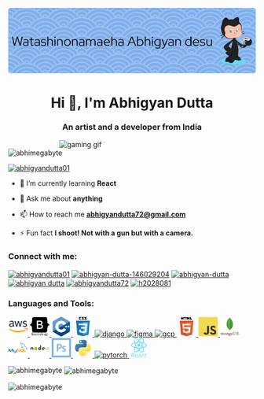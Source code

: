 ![Header](https://github.com/abhigyandutta72/abhigyandutta72/blob/main/github-header-image%20(1).png)
<h1 align="center">Hi 👋, I'm Abhigyan Dutta</h1>
<h3 align="center">An artist and a developer from India</h3>
<img align="right" alt="gaming gif" width="400" src="https://media.tenor.com/pw9ZsUdsEYgAAAAj/capoo-blue-cat.gif">

<p align="left"> <img src="https://komarev.com/ghpvc/?username=abhimegabyte&label=Profile%20views&color=0e75b6&style=flat" alt="abhimegabyte" /> </p>

<p align="left"> <a href="https://twitter.com/abhigyandutta01" target="blank"><img src="https://img.shields.io/twitter/follow/abhigyandutta01?logo=twitter&style=for-the-badge" alt="abhigyandutta01" /></a> </p>

- 🌱 I’m currently learning **React**

- 💬 Ask me about **anything**

- 📫 How to reach me **abhigyandutta72@gmail.com**

- ⚡ Fun fact **I shoot! Not with a gun but with a camera.**

<h3 align="left">Connect with me:</h3>
<p align="left">
<a href="https://twitter.com/abhigyandutta01" target="blank"><img align="center" src="https://raw.githubusercontent.com/rahuldkjain/github-profile-readme-generator/master/src/images/icons/Social/twitter.svg" alt="abhigyandutta01" height="30" width="40" /></a>
<a href="https://linkedin.com/in/abhigyan-dutta-146029204" target="blank"><img align="center" src="https://raw.githubusercontent.com/rahuldkjain/github-profile-readme-generator/master/src/images/icons/Social/linked-in-alt.svg" alt="abhigyan-dutta-146029204" height="30" width="40" /></a>
<a href="https://stackoverflow.com/users/abhigyan-dutta" target="blank"><img align="center" src="https://raw.githubusercontent.com/rahuldkjain/github-profile-readme-generator/master/src/images/icons/Social/stack-overflow.svg" alt="abhigyan-dutta" height="30" width="40" /></a>
<a href="https://fb.com/abhigyan dutta" target="blank"><img align="center" src="https://raw.githubusercontent.com/rahuldkjain/github-profile-readme-generator/master/src/images/icons/Social/facebook.svg" alt="abhigyan dutta" height="30" width="40" /></a>
<a href="https://instagram.com/abhigyandutta72" target="blank"><img align="center" src="https://raw.githubusercontent.com/rahuldkjain/github-profile-readme-generator/master/src/images/icons/Social/instagram.svg" alt="abhigyandutta72" height="30" width="40" /></a>
<a href="https://www.hackerrank.com/h2028081" target="blank"><img align="center" src="https://raw.githubusercontent.com/rahuldkjain/github-profile-readme-generator/master/src/images/icons/Social/hackerrank.svg" alt="h2028081" height="30" width="40" /></a>
</p>

<h3 align="left">Languages and Tools:</h3>
<p align="left"> <a href="https://aws.amazon.com" target="_blank" rel="noreferrer"> <img src="https://raw.githubusercontent.com/devicons/devicon/master/icons/amazonwebservices/amazonwebservices-original-wordmark.svg" alt="aws" width="40" height="40"/> </a> <a href="https://getbootstrap.com" target="_blank" rel="noreferrer"> <img src="https://raw.githubusercontent.com/devicons/devicon/master/icons/bootstrap/bootstrap-plain-wordmark.svg" alt="bootstrap" width="40" height="40"/> </a> <a href="https://www.w3schools.com/cpp/" target="_blank" rel="noreferrer"> <img src="https://raw.githubusercontent.com/devicons/devicon/master/icons/cplusplus/cplusplus-original.svg" alt="cplusplus" width="40" height="40"/> </a> <a href="https://www.w3schools.com/css/" target="_blank" rel="noreferrer"> <img src="https://raw.githubusercontent.com/devicons/devicon/master/icons/css3/css3-original-wordmark.svg" alt="css3" width="40" height="40"/> </a> <a href="https://www.djangoproject.com/" target="_blank" rel="noreferrer"> <img src="https://cdn.worldvectorlogo.com/logos/django.svg" alt="django" width="40" height="40"/> </a> <a href="https://www.figma.com/" target="_blank" rel="noreferrer"> <img src="https://www.vectorlogo.zone/logos/figma/figma-icon.svg" alt="figma" width="40" height="40"/> </a> <a href="https://cloud.google.com" target="_blank" rel="noreferrer"> <img src="https://www.vectorlogo.zone/logos/google_cloud/google_cloud-icon.svg" alt="gcp" width="40" height="40"/> </a> <a href="https://www.w3.org/html/" target="_blank" rel="noreferrer"> <img src="https://raw.githubusercontent.com/devicons/devicon/master/icons/html5/html5-original-wordmark.svg" alt="html5" width="40" height="40"/> </a> <a href="https://developer.mozilla.org/en-US/docs/Web/JavaScript" target="_blank" rel="noreferrer"> <img src="https://raw.githubusercontent.com/devicons/devicon/master/icons/javascript/javascript-original.svg" alt="javascript" width="40" height="40"/> </a> <a href="https://www.mongodb.com/" target="_blank" rel="noreferrer"> <img src="https://raw.githubusercontent.com/devicons/devicon/master/icons/mongodb/mongodb-original-wordmark.svg" alt="mongodb" width="40" height="40"/> </a> <a href="https://www.mysql.com/" target="_blank" rel="noreferrer"> <img src="https://raw.githubusercontent.com/devicons/devicon/master/icons/mysql/mysql-original-wordmark.svg" alt="mysql" width="40" height="40"/> </a> <a href="https://nodejs.org" target="_blank" rel="noreferrer"> <img src="https://raw.githubusercontent.com/devicons/devicon/master/icons/nodejs/nodejs-original-wordmark.svg" alt="nodejs" width="40" height="40"/> </a> <a href="https://www.photoshop.com/en" target="_blank" rel="noreferrer"> <img src="https://raw.githubusercontent.com/devicons/devicon/master/icons/photoshop/photoshop-line.svg" alt="photoshop" width="40" height="40"/> </a> <a href="https://www.python.org" target="_blank" rel="noreferrer"> <img src="https://raw.githubusercontent.com/devicons/devicon/master/icons/python/python-original.svg" alt="python" width="40" height="40"/> </a> <a href="https://pytorch.org/" target="_blank" rel="noreferrer"> <img src="https://www.vectorlogo.zone/logos/pytorch/pytorch-icon.svg" alt="pytorch" width="40" height="40"/> </a> <a href="https://reactjs.org/" target="_blank" rel="noreferrer"> <img src="https://raw.githubusercontent.com/devicons/devicon/master/icons/react/react-original-wordmark.svg" alt="react" width="40" height="40"/> </a> </p>

<p><img align="left" src="https://github-readme-stats.vercel.app/api?username=abhigyandutta72&theme=tokyonight&hide_border=true&include_all_commits=true&count_private=true" alt="abhimegabyte" /></p>

<p>&nbsp;<img align="center" src="https://github-readme-streak-stats.herokuapp.com/?user=abhigyandutta72&theme=tokyonight&hide_border=true" alt="abhimegabyte" /></p>

<p><img align="center" src="https://github-readme-stats.vercel.app/api/top-langs/?username=abhigyandutta72&theme=tokyonight&hide_border=true&include_all_commits=true&count_private=true&layout=compact" alt="abhimegabyte" /></p>



